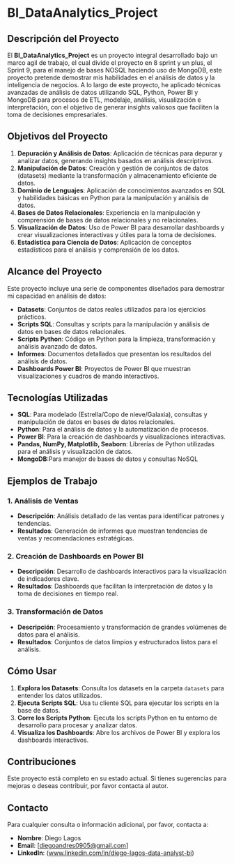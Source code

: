 # BI_DataAnalytics_Project

## Descripción del Proyecto

El **BI_DataAnalytics_Project** es un proyecto integral desarrollado bajo un marco agil de trabajo, el cual divide el proyecto en  8 sprint y un plus, el Sprint 9, para el manejo de bases NOSQL haciendo uso de MongoDB, este proyecto pretende demostrar mis habilidades en el análisis de datos y la inteligencia de negocios. A lo largo de este proyecto, he aplicado técnicas avanzadas de análisis de datos utilizando SQL, Python, Power BI y MongoDB para procesos de ETL, modelaje, análisis, visualización e interpretación, con el objetivo de generar insights valiosos que faciliten la toma de decisiones empresariales.

## Objetivos del Proyecto

1. **Depuración y Análisis de Datos**: Aplicación de técnicas para depurar y analizar datos, generando insights basados en análisis descriptivos.
2. **Manipulación de Datos**: Creación y gestión de conjuntos de datos (datasets) mediante la transformación y almacenamiento eficiente de datos.
3. **Dominio de Lenguajes**: Aplicación de conocimientos avanzados en SQL y habilidades básicas en Python para la manipulación y análisis de datos.
4. **Bases de Datos Relacionales**: Experiencia en la manipulación y comprensión de bases de datos relacionales y no relacionales.
5. **Visualización de Datos**: Uso de Power BI para desarrollar dashboards y crear visualizaciones interactivas y útiles para la toma de decisiones.
6. **Estadística para Ciencia de Datos**: Aplicación de conceptos estadísticos para el análisis y comprensión de los datos.

## Alcance del Proyecto

Este proyecto incluye una serie de componentes diseñados para demostrar mi capacidad en análisis de datos:

- **Datasets**: Conjuntos de datos reales utilizados para los ejercicios prácticos.
- **Scripts SQL**: Consultas y scripts para la manipulación y análisis de datos en bases de datos relacionales.
- **Scripts Python**: Código en Python para la limpieza, transformación y análisis avanzado de datos.
- **Informes**: Documentos detallados que presentan los resultados del análisis de datos.
- **Dashboards Power BI**: Proyectos de Power BI que muestran visualizaciones y cuadros de mando interactivos.

## Tecnologías Utilizadas

- **SQL**: Para modelado (Estrella/Copo de nieve/Galaxia), consultas y manipulación de datos en bases de datos relacionales.
- **Python**: Para el análisis de datos y la automatización de procesos.
- **Power BI**: Para la creación de dashboards y visualizaciones interactivas.
- **Pandas, NumPy, Matplotlib, Seaborn**: Librerías de Python utilizadas para el análisis y visualización de datos.
- **MongoDB**:Para manejor de bases de datos y consultas NoSQL

## Ejemplos de Trabajo

### 1. Análisis de Ventas

- **Descripción**: Análisis detallado de las ventas para identificar patrones y tendencias.
- **Resultados**: Generación de informes que muestran tendencias de ventas y recomendaciones estratégicas.

### 2. Creación de Dashboards en Power BI

- **Descripción**: Desarrollo de dashboards interactivos para la visualización de indicadores clave.
- **Resultados**: Dashboards que facilitan la interpretación de datos y la toma de decisiones en tiempo real.

### 3. Transformación de Datos

- **Descripción**: Procesamiento y transformación de grandes volúmenes de datos para el análisis.
- **Resultados**: Conjuntos de datos limpios y estructurados listos para el análisis.

## Cómo Usar

1. **Explora los Datasets**: Consulta los datasets en la carpeta `datasets` para entender los datos utilizados.
2. **Ejecuta Scripts SQL**: Usa tu cliente SQL para ejecutar los scripts en la base de datos.
3. **Corre los Scripts Python**: Ejecuta los scripts Python en tu entorno de desarrollo para procesar y analizar datos.
4. **Visualiza los Dashboards**: Abre los archivos de Power BI y explora los dashboards interactivos.

## Contribuciones

Este proyecto está completo en su estado actual. Si tienes sugerencias para mejoras o deseas contribuir, por favor contacta al autor.


## Contacto

Para cualquier consulta o información adicional, por favor, contacta a:

- **Nombre**: Diego Lagos
- **Email**: [diegoandres0905@gmail.com]
- **LinkedIn**: (www.linkedin.com/in/diego-lagos-data-analyst-bi)
